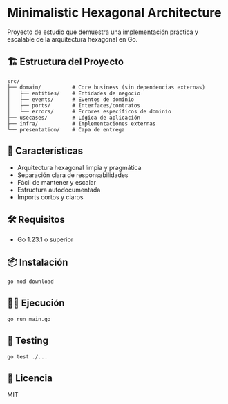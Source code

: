 # Minimalistic Hexagonal Architecture

Proyecto de estudio que demuestra una implementación práctica y escalable de la arquitectura hexagonal en Go.

## 🏗️ Estructura del Proyecto

```
src/
├── domain/          # Core business (sin dependencias externas)
│   ├── entities/    # Entidades de negocio
│   ├── events/      # Eventos de dominio
│   ├── ports/       # Interfaces/contratos
│   └── errors/      # Errores específicos de dominio
├── usecases/        # Lógica de aplicación
├── infra/           # Implementaciones externas
└── presentation/    # Capa de entrega
```

## 🚀 Características

- Arquitectura hexagonal limpia y pragmática
- Separación clara de responsabilidades
- Fácil de mantener y escalar
- Estructura autodocumentada
- Imports cortos y claros

## 🛠️ Requisitos

- Go 1.23.1 o superior

## 📦 Instalación

```bash
go mod download
```

## 🏃‍♂️ Ejecución

```bash
go run main.go
```

## 🧪 Testing

```bash
go test ./...
```

## 📝 Licencia

MIT 